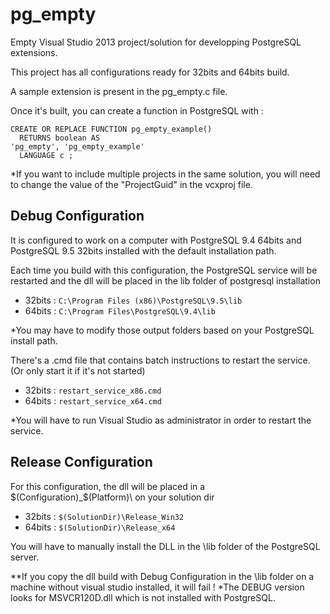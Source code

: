pg_empty
========

Empty Visual Studio 2013 project/solution for developping PostgreSQL extensions.

This project has all configurations ready for 32bits and 64bits build.

A sample extension is present in the pg_empty.c file.

Once it's built, you can create a function in PostgreSQL with :
```
CREATE OR REPLACE FUNCTION pg_empty_example()
  RETURNS boolean AS
'pg_empty', 'pg_empty_example'
  LANGUAGE c ;
```

*If you want to include multiple projects in the same solution, you will need to change the value of the "ProjectGuid" in the vcxproj file.

Debug Configuration
-------------------
It is configured to work on a computer with PostgreSQL 9.4 64bits and PostgreSQL 9.5 32bits installed with the default installation path.

Each time you build with this configuration, the PostgreSQL service will be restarted and the dll will be placed in the lib folder of postgresql installation

- 32bits : ```C:\Program Files (x86)\PostgreSQL\9.5\lib```
- 64bits : ```C:\Program Files\PostgreSQL\9.4\lib```

*You may have to modify those output folders based on your PostgreSQL install path.

There's a .cmd file that contains batch instructions to restart the service. (Or only start it if it's not started)
- 32bits : ```restart_service_x86.cmd```
- 64bits : ```restart_service_x64.cmd```

*You will have to run Visual Studio as administrator in order to restart the service.


Release Configuration
---------------------
For this configuration, the dll will be placed in a $(Configuration)_$(Platform)\ on your solution dir

- 32bits : ```$(SolutionDir)\Release_Win32```
- 64bits : ```$(SolutionDir)\Release_x64```

You will have to manually install the DLL in the \lib folder of the PostgreSQL server.

**If you copy the dll build with Debug Configuration in the \lib folder on a machine without visual studio installed, it will fail !
*The DEBUG version looks for MSVCR120D.dll which is not installed with PostgreSQL.

